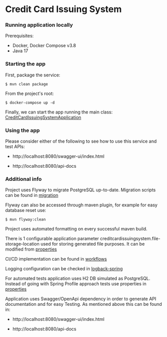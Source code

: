 Credit Card Issuing System
==========================


### Running application locally

Prerequisites:

* Docker, Docker Compose v3.8
* Java 17

### Starting the app

First, package the service:

    $ mvn clean package

From the project's root:

    $ docker-compose up -d

Finally, we can start the app running the main class: [CreditCardIssuingSystemApplication](src/main/java/com/bmbank/creditcardissuingsystem/CreditCardIssuingSystemApplication.java)


### Using the app

Please consider either of the following to see how to use this service and test APIs:

* http://localhost:8080/swagger-ui/index.html

* http://localhost:8080/api-docs

### Additional info

Project uses Flyway to migrate PostgreSQL up-to-date. Migration scripts can be found in [migration](src/main/resources/db/migration)

Flyway can also be accessed through maven plugin, for example for easy database reset use:

    $ mvn flyway:clean

Project uses automated formatting on every successful maven build.

There is 1 configurable application parameter creditcardissuingsystem.file-storage-location used for storing generated file purposes.
It can be modified from [properties](src/main/resources/application.properties)

CI/CD implementation can be found in [workflows](.github/workflows)

Logging configuration can be checked in [logback-spring](src/main/resources/logback-spring.xml)

For automated tests application uses H2 DB simulated as PostgreSQL.
Instead of going with Spring Profile approach tests use properties in [properties](src/test/resources/application.properties)

Application uses Swagger/OpenApi dependency in order to generate API documentation and for easy Testing.
As mentioned above this can be found in:
* http://localhost:8080/swagger-ui/index.html

* http://localhost:8080/api-docs
